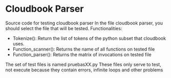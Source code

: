 # Cloudbook Parser
Source code for testing cloudbook parser
In the file cloudbook parser, you should select the file that will be tested.
Functionalities:
- Tokenize(): Return the list of tokens of the python subset that cloudbook uses.
- Function_scanner(): Returns the name of all functions on tested file
- Function_parser(): Returns the matrix of invocations on tested file

The set of test files is named pruebasXX.py
These files only serve to test, not execute because they contain errors, infinite loops and other problems
